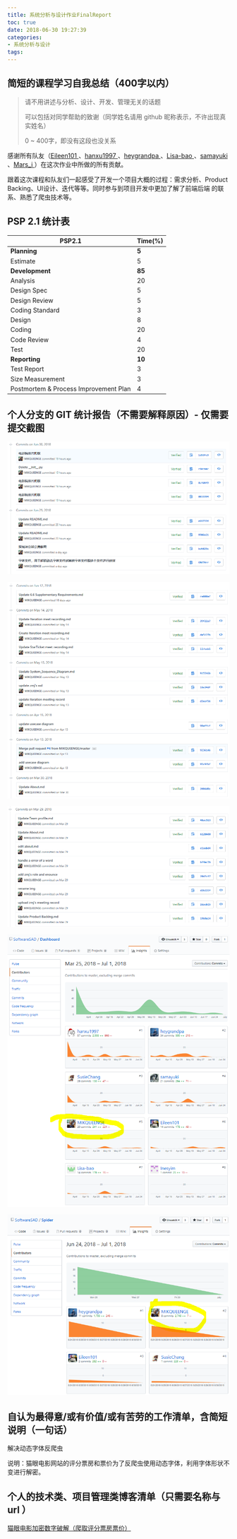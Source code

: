 ```yaml
---
title: 系统分析与设计作业FinalReport
toc: true
date: 2018-06-30 19:27:39
categories:
- 系统分析与设计
tags:
---
```


## 简短的课程学习自我总结（400字以内）

> 请不用讲述与分析、设计、开发、管理无关的话题
>
> 可以包括对同学帮助的致谢（同学姓名请用 github 昵称表示，不许出现真实姓名）
>
> 0 ~ 400字，即没有这段也没关系

感谢所有队友（[Eileen101    ](https://github.com/orgs/SoftwareSAD/people/Eileen101)、[hanxu1997    ](https://github.com/orgs/SoftwareSAD/people/hanxu1997)、[heygrandpa    ](https://github.com/orgs/SoftwareSAD/people/heygrandpa)、[Lisa-bao    ](https://github.com/orgs/SoftwareSAD/people/Lisa-bao)、[samayuki    ](https://github.com/orgs/SoftwareSAD/people/samayuki)、[Mars_i    ](https://github.com/orgs/SoftwareSAD/people/SusieChang)）在这次作业中所做的所有贡献。

跟着这次课程和队友们一起感受了开发一个项目大概的过程：需求分析、Product Backing、UI设计、迭代等等。同时参与到项目开发中更加了解了前端后端 的联系、熟悉了爬虫技术等。

## PSP 2.1 统计表

| PSP2.1                                | Time(%) |
| ------------------------------------- | ------- |
| **Planning**                          | **5**   |
| Estimate                              | 5       |
| **Development**                       | **85**  |
| Analysis                              | 20      |
| Design Spec                           | 5       |
| Design Review                         | 5       |
| Coding Standard                       | 3       |
| Design                                | 8       |
| Coding                                | 20      |
| Code Review                           | 4       |
| Test                                  | 20      |
| **Reporting**                         | **10**  |
| Test Report                           | 3       |
| Size Measurement                      | 3       |
| Postmortem & Process Improvement Plan | 4       |



## 个人分支的 GIT 统计报告（不需要解释原因）- 仅需要提交截图

![](/images/analysis_final_1.PNG)

![](/images/analysis_final_2.PNG)

![](/images/analysis_final_3.PNG)

![](/images/analysis_final_4.PNG)

![](/images/analysis_final_5.PNG)

## 自认为最得意/或有价值/或有苦劳的工作清单，含简短说明（一句话）

解决动态字体反爬虫

说明：猫眼电影网站的评分票房和票价为了反爬虫使用动态字体，利用字体形状不变进行解密。

## 个人的技术类、项目管理类博客清单（只需要名称与 url ）

[猫眼电影加密数字破解（爬取评分票房票价）](http://blog.zmj97.top/2018/07/01/猫眼电影加密数字破解%EF%BC%88爬取评分票房票价%EF%BC%89/)